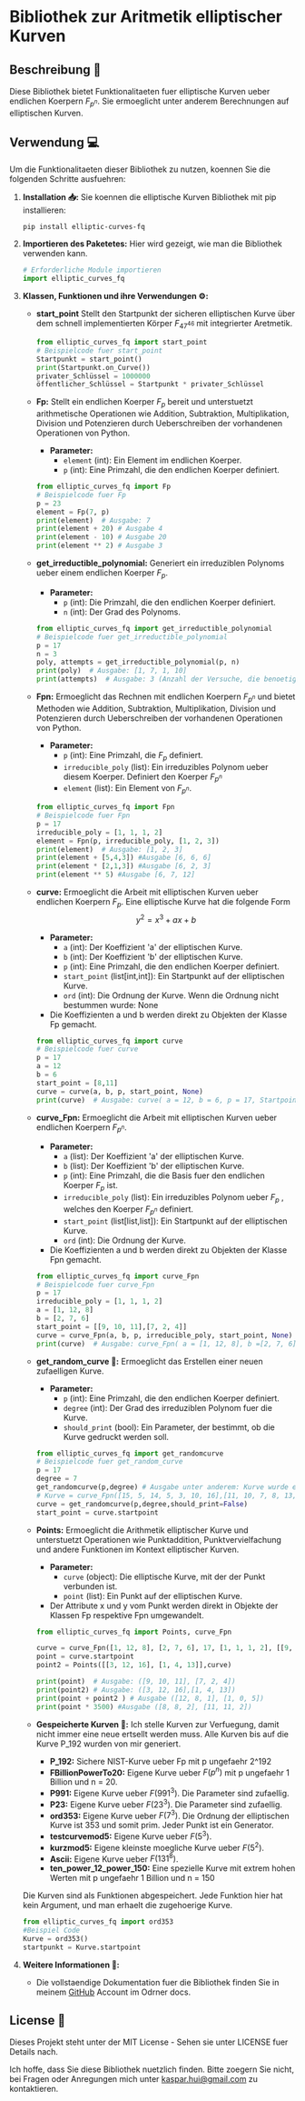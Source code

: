 # Bibliothek zur Aritmetik elliptischer Kurven

## Beschreibung :pencil:
Diese Bibliothek bietet Funktionalitaeten fuer elliptische Kurven ueber endlichen Koerpern $F_{p^n}$. Sie ermoeglicht unter anderem Berechnungen auf elliptischen Kurven.

## Verwendung :computer:
Um die Funktionalitaeten dieser Bibliothek zu nutzen, koennen Sie die folgenden Schritte ausfuehren:

1. **Installation :inbox_tray::**
   Sie koennen die elliptische Kurven Bibliothek mit pip installieren:

   ```sh
   pip install elliptic-curves-fq
   ```

2. **Importieren des Paketetes:**
   Hier wird gezeigt, wie man die Bibliothek verwenden kann. 

   ```python
   # Erforderliche Module importieren
   import elliptic_curves_fq
   ```

3. **Klassen, Funktionen und ihre Verwendungen :gear::**
   - **start_point** Stellt den Startpunkt der sicheren elliptischen Kurve über dem schnell implementierten Körper $F_{47^{46}}$ mit integrierter Aretmetik.
     ```python
     from elliptic_curves_fq import start_point
     # Beispielcode fuer start_point
     Startpunkt = start_point()
     print(Startpunkt.on_Curve())
     privater_Schlüssel = 1000000
     öffentlicher_Schlüssel = Startpunkt * privater_Schlüssel
     ```
     
   - **Fp:** Stellt ein endlichen Koerper $F_p$ bereit und unterstuetzt arithmetische Operationen wie Addition, Subtraktion, Multiplikation, Division und Potenzieren durch Ueberschreiben der vorhandenen Operationen von Python. 

     - **Parameter:**
       - `element` (int): Ein Element im endlichen Koerper.
       - `p` (int): Eine Primzahl, die den endlichen Koerper definiert.

     ```python
     from elliptic_curves_fq import Fp
     # Beispielcode fuer Fp
     p = 23
     element = Fp(7, p)
     print(element)  # Ausgabe: 7
     print(element + 20) # Ausgabe 4
     print(element - 10) # Ausgabe 20
     print(element ** 2) # Ausgabe 3
     ```
   - **get_irreductible_polynomial:** Generiert ein irreduziblen Polynoms ueber einem endlichen Koerper $F_{p}$.

     - **Parameter:**
       - `p` (int): Die Primzahl, die den endlichen Koerper definiert.
       - `n` (int): Der Grad des Polynoms.

     ```python
     from elliptic_curves_fq import get_irreductible_polynomial
     # Beispielcode fuer get_irreductible_polynomial
     p = 17
     n = 3
     poly, attempts = get_irreductible_polynomial(p, n)
     print(poly)  # Ausgabe: [1, 7, 1, 10]
     print(attempts)  # Ausgabe: 3 (Anzahl der Versuche, die benoetigt wurden, um das irreduzible Polynom zu generieren.)
     ```

   - **Fpn:** Ermoeglicht das Rechnen mit endlichen Koerpern $F_{p^n}$ und bietet Methoden wie Addition, Subtraktion, Multiplikation, Division und Potenzieren durch Ueberschreiben der vorhandenen Operationen von Python.

     - **Parameter:**
       - `p` (int): Eine Primzahl, die $F_p$ definiert.
       - `irreducible_poly` (list): Ein irreduzibles Polynom ueber diesem Koerper. Definiert den Koerper $F_{p^n}$ 
       - `element` (list): Ein Element von $F_{p^n}$.

     ```python
     from elliptic_curves_fq import Fpn
     # Beispielcode fuer Fpn
     p = 17
     irreducible_poly = [1, 1, 1, 2]  
     element = Fpn(p, irreducible_poly, [1, 2, 3]) 
     print(element)  # Ausgabe: [1, 2, 3]
     print(element + [5,4,3]) #Ausgabe [6, 6, 6]
     print(element * [2,1,3]) #Ausgabe [6, 2, 3]
     print(element ** 5) #Ausgabe [6, 7, 12]
     ```

   - **curve:** Ermoeglicht die Arbeit mit elliptischen Kurven ueber endlichen Koerpern $F_{p}$. Eine elliptische Kurve hat die folgende Form $$y^2 = x^3 + ax + b$$

     - **Parameter:**
       - `a` (int): Der Koeffizient 'a' der elliptischen Kurve.
       - `b` (int): Der Koeffizient 'b' der elliptischen Kurve.
       - `p` (int): Eine Primzahl, die den endlichen Koerper definiert.
       - `start_point` (list[int,int]): Ein Startpunkt auf der elliptischen Kurve.
       - `ord` (int): Die Ordnung der Kurve. Wenn die Ordnung nicht bestummen wurde: None
     - Die Koeffizienten a und b werden direkt zu Objekten der Klasse Fp gemacht. 

     ```python
     from elliptic_curves_fq import curve
     # Beispielcode fuer curve
     p = 17
     a = 12  
     b = 6  
     start_point = [8,11]  
     curve = curve(a, b, p, start_point, None)
     print(curve)  # Ausgabe: curve( a = 12, b = 6, p = 17, Startpoint = (8, 11), ord = None)
     ```

   - **curve_Fpn:** Ermoeglicht die Arbeit mit elliptischen Kurven ueber endlichen Koerpern $F_{p^n}$. 

     - **Parameter:**
       - `a` (list): Der Koeffizient 'a' der elliptischen Kurve.
       - `b` (list): Der Koeffizient 'b' der elliptischen Kurve.
       - `p` (int): Eine Primzahl, die die Basis fuer den endlichen Koerper $F_p$ ist.
       - `irreducible_poly` (list): Ein irreduzibles Polynom ueber $F_p$ , welches den Koerper $F_{p^n}$ definiert.
       - `start_point` (list[list,list]): Ein Startpunkt auf der elliptischen Kurve.
       - `ord` (int): Die Ordnung der Kurve.
     - Die Koeffizienten a und b werden direkt zu Objekten der Klasse Fpn gemacht.
     ```python
     from elliptic_curves_fq import curve_Fpn
     # Beispielcode fuer curve_Fpn
     p = 17
     irreducible_poly = [1, 1, 1, 2]  
     a = [1, 12, 8]  
     b = [2, 7, 6]  
     start_point = [[9, 10, 11],[7, 2, 4]]  
     curve = curve_Fpn(a, b, p, irreducible_poly, start_point, None)
     print(curve)  # Ausgabe: curve_Fpn( a = [1, 12, 8], b =[2, 7, 6], p = 17, ir_poly = [1, 1, 1, 2], Startpoint = ([9, 10, 11], [7, 2, 4]), ord = None)
     ```

   - **get_random_curve :game_die::** Ermoeglicht das Erstellen einer neuen zufaelligen Kurve. 

     - **Parameter:**
       - `p` (int): Eine Primzahl, die den endlichen Koerper definiert.
       - `degree` (int): Der Grad des irreduziblen Polynom fuer die Kurve.
       - `should_print` (bool): Ein Parameter, der bestimmt, ob die Kurve gedruckt werden soll.

     ```python
     from elliptic_curves_fq import get_randomcurve
     # Beispielcode fuer get_random_curve
     p = 17
     degree = 7
     get_randomcurve(p,degree) # Ausgabe unter anderem: Kurve wurde erfolgreich generiert. Hier die Kurve um abzuspeichern. 
     # Kurve = curve_Fpn([15, 5, 14, 5, 3, 10, 16],[11, 10, 7, 8, 13, 4, 4],17,[1, 6, 14, 13, 4, 8, 13, 8],[[10, 15, 9, 13, 7, 2, 6],[6, 0, 12, 15, 2, 1, 12]],None)
     curve = get_randomcurve(p,degree,should_print=False)
     start_point = curve.startpoint 
     ```

   - **Points:** Ermoeglicht die Arithmetik elliptischer Kurve und unterstuetzt Operationen wie Punktaddition, Punktvervielfachung und andere Funktionen im Kontext elliptischer Kurven. 

     - **Parameter:**
       - `curve` (object): Die elliptische Kurve, mit der der Punkt verbunden ist.
       - `point` (list): Ein Punkt auf der elliptischen Kurve.
     - Der Attribute x und y vom Punkt werden direkt in Objekte der Klassen Fp respektive Fpn umgewandelt.
     ```python
     from elliptic_curves_fq import Points, curve_Fpn

     curve = curve_Fpn([1, 12, 8], [2, 7, 6], 17, [1, 1, 1, 2], [[9, 10, 11],[7, 2, 4]], None)  # Beispielkurve
     point = curve.startpoint 
     point2 = Points([[3, 12, 16], [1, 4, 13]],curve) 

     print(point)  # Ausgabe: ([9, 10, 11], [7, 2, 4])
     print(point2) # Ausgabe: ([3, 12, 16],[1, 4, 13])
     print(point + point2 ) # Ausgabe ([12, 8, 1], [1, 0, 5])
     print(point * 3500) #Ausgabe ([8, 8, 2], [11, 11, 2])
     ```

   - **Gespeicherte Kurven :floppy_disk::**
   Ich stelle Kurven zur Verfuegung, damit nicht immer eine neue ertsellt werden muss. Alle Kurven bis auf die Kurve P_192 wurden von mir generiert. 
      - **P_192:** Sichere NIST-Kurve ueber Fp mit p ungefaehr 2^192
      - **FBillionPowerTo20:** Eigene Kurve ueber $F(p^n)$ mit p ungefaehr 1 Billion und n = 20.
      - **P991:** Eigene Kurve ueber $F(991^3)$. Die Parameter sind zufaellig.
      - **P23:** Eigene Kurve ueber $F(23^3)$. Die Parameter sind zufaellig.
      - **ord353:** Eigene Kurve ueber $F(7^3)$. Die Ordnung der elliptischen Kurve ist 353 und somit prim. Jeder Punkt ist ein Generator.
      - **testcurvemod5:** Eigene Kurve ueber $F(5^3)$.
      - **kurzmod5:** Eigene kleinste moegliche Kurve ueber $F(5^2)$.
      - **Ascii:** Eigene Kurve ueber $F(131^8)$.
      - **ten_power_12_power_150:** Eine spezielle Kurve mit extrem hohen Werten mit p ungefaehr 1 Billion und n = 150

    Die Kurven sind als Funktionen abgespeichert. Jede Funktion hier hat kein Argument, und man erhaelt die zugehoerige Kurve.
     ```python
     from elliptic_curves_fq import ord353
     #Beispiel Code
     Kurve = ord353()
     startpunkt = Kurve.startpoint
     ```

5. **Weitere Informationen :page_facing_up::**
   - Die vollstaendige Dokumentation fuer die Bibliothek finden Sie in meinem [GitHub](https://github.com/HaKa04/package-elliptic-curves-fq) Account im Odrner docs. 
   
## License :scroll:
Dieses Projekt steht unter der MIT License - Sehen sie unter LICENSE fuer Details nach.

Ich hoffe, dass Sie diese Bibliothek nuetzlich finden. Bitte zoegern Sie nicht, bei Fragen oder Anregungen mich unter kaspar.hui@gmail.com zu kontaktieren.
